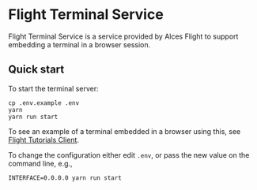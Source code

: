 # Flight Terminal Service

Flight Terminal Service is a service provided by Alces Flight to support
embedding a terminal in a browser session.


## Quick start

To start the terminal server:

```
cp .env.example .env
yarn
yarn run start
```

To see an example of a terminal embedded in a browser using this, see [Flight
Tutorials Client](https://github.com/alces-software/flight-tutorials-client).

To change the configuration either edit `.env`, or pass the new value on the
command line, e.g.,

```
INTERFACE=0.0.0.0 yarn run start
```
